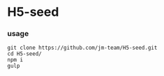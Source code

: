# H5-seed
### usage
```git
git clone https://github.com/jm-team/H5-seed.git
cd H5-seed/
npm i
gulp
```
